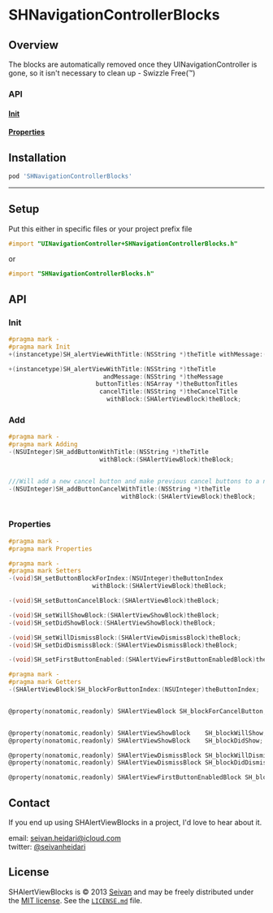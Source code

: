 SHNavigationControllerBlocks
==========

Overview
--------
The blocks are automatically removed once they UINavigationController is gone, so it isn't necessary to clean up - Swizzle Free(™)

### API

#### [Init](https://github.com/seivan/SHNavigationControllerBlocks#init-1)

#### [Properties](https://github.com/seivan/SHNavigationControllerBlocks#properties-1)


Installation
------------

```ruby
pod 'SHNavigationControllerBlocks'
```

***

Setup
-----

Put this either in specific files or your project prefix file

```objective-c
#import "UINavigationController+SHNavigationControllerBlocks.h"
```
or
```objective-c
#import "SHNavigationControllerBlocks.h"
```

API
-----

### Init

```objective-c
#pragma mark -
#pragma mark Init
+(instancetype)SH_alertViewWithTitle:(NSString *)theTitle withMessage:(NSString *)theMessage;

+(instancetype)SH_alertViewWithTitle:(NSString *)theTitle
                          andMessage:(NSString *)theMessage
                        buttonTitles:(NSArray *)theButtonTitles
                         cancelTitle:(NSString *)theCancelTitle
                           withBlock:(SHAlertViewBlock)theBlock;


```

### Add

```objective-c
#pragma mark -
#pragma mark Adding
-(NSUInteger)SH_addButtonWithTitle:(NSString *)theTitle
                         withBlock:(SHAlertViewBlock)theBlock;


///Will add a new cancel button and make previous cancel buttons to a normal button
-(NSUInteger)SH_addButtonCancelWithTitle:(NSString *)theTitle
                               withBlock:(SHAlertViewBlock)theBlock;



```

### Properties

```objective-c
#pragma mark -
#pragma mark Properties

#pragma mark -
#pragma mark Setters
-(void)SH_setButtonBlockForIndex:(NSUInteger)theButtonIndex
                       withBlock:(SHAlertViewBlock)theBlock;

-(void)SH_setButtonCancelBlock:(SHAlertViewBlock)theBlock;

-(void)SH_setWillShowBlock:(SHAlertViewShowBlock)theBlock;
-(void)SH_setDidShowBlock:(SHAlertViewShowBlock)theBlock;

-(void)SH_setWillDismissBlock:(SHAlertViewDismissBlock)theBlock;
-(void)SH_setDidDismissBlock:(SHAlertViewDismissBlock)theBlock;

-(void)SH_setFirstButtonEnabled:(SHAlertViewFirstButtonEnabledBlock)theBlock;

#pragma mark -
#pragma mark Getters
-(SHAlertViewBlock)SH_blockForButtonIndex:(NSUInteger)theButtonIndex;


@property(nonatomic,readonly) SHAlertViewBlock SH_blockForCancelButton;


@property(nonatomic,readonly) SHAlertViewShowBlock    SH_blockWillShow;
@property(nonatomic,readonly) SHAlertViewShowBlock    SH_blockDidShow;

@property(nonatomic,readonly) SHAlertViewDismissBlock SH_blockWillDismiss;
@property(nonatomic,readonly) SHAlertViewDismissBlock SH_blockDidDismiss;

@property(nonatomic,readonly) SHAlertViewFirstButtonEnabledBlock SH_blockFirstButtonEnabled;


```


Contact
-------

If you end up using SHAlertViewBlocks in a project, I'd love to hear about it.

email: [seivan.heidari@icloud.com](mailto:seivan.heidari@icloud.com)  
twitter: [@seivanheidari](https://twitter.com/seivanheidari)

## License

SHAlertViewBlocks is © 2013 [Seivan](http://www.github.com/seivan) and may be freely
distributed under the [MIT license](http://opensource.org/licenses/MIT).
See the [`LICENSE.md`](https://github.com/seivan/SHAlertViewBlocks/blob/master/LICENSE.md) file.

